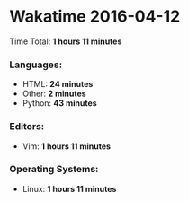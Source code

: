 # Wakatime 2016-04-12

Time Total: **1 hours 11 minutes**

### Languages:
- HTML: **24 minutes** 
- Other: **2 minutes** 
- Python: **43 minutes** 

### Editors:
- Vim: **1 hours 11 minutes** 

### Operating Systems:
- Linux: **1 hours 11 minutes** 

